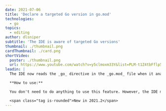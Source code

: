 ```yaml
---
date: 2021-07-06
title: 'Declare a targeted Go version in go.mod'
technologies:
  - go
topics:
  - editing
author: dlsniper
subtitle: 'The IDE is aware of targeted Go versions'
thumbnail: ./thumbnail.png
cardThumbnail: ./card.png
shortVideo:
  poster: ./thumbnail.png
  url: https://www.youtube.com/watch?v=y5clmoxm33Y&list=PLM-t1Z4tbFflp57RnfgjXOdpOg6fLhs_q&index=2
leadin: |
  The IDE now reads the _go_ directive in the _go.mod_ file when it analyzes files.

  **How to use:**

  You don't need to do anything to use this feature. However, the IDE might suggest new operations based on the difference between the project SDK and the targeted Go version via _go.mod_.

  <span class="tag is-rounded">New in 2021.2</span>
---
```


